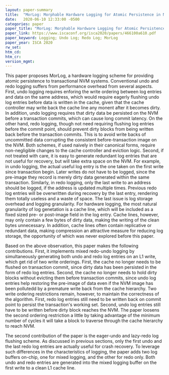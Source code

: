 ```yaml
---
layout: paper-summary
title:  "MorLog: Morphable Hardware Logging for Atomic Persistence in Non-Volatile Main Memory"
date:   2020-06-10 12:33:00 -0500
categories: paper
paper_title: "MorLog: Morphable Hardware Logging for Atomic Persistence in Non-Volatile Main Memory"
paper_link: https://www.iscaconf.org/isca2020/papers/466100a610.pdf
paper_keyword: Logging; Undo Log; Redo Log; MorLog
paper_year: ISCA 2020
rw_set:
htm_cd:
htm_cr:
version_mgmt:
---
```


This paper proposes MorLog, a hardware logging scheme for providing atomic persistence to transactional NVM systems. 
Conventional undo and redo logging suffers from performance overhead from several aspects. First, undo logging requires 
enforing the write ordering between log entries and data on the same address, which would require eagerly flushing undo 
log entries before data is written in the cache, given that the cache controller may write back the cache line any monent 
after it becomes dirty. In addition, undo logging requires that dirty data be persisted on the NVM before a transaction 
commits, which can cause long commit latency. On the other hand, redo logging, though not need requiring flushing log 
entries before the commit point, should prevent dirty blocks from being written back before the transaction commits.
This is to avoid write backs of uncommitted data corrupting the consistent before-transaction image on the NVM.
Both schemes, if used naively in their canonical forms, require non-negligible changes to the cache controller and eviction
logic. Second, if not treated with care, it is easy to generate redundant log entries that are not useful for recovery,
but will take extra space on the NVM. For example, in undo logging, the actual useful log entry is the one taken on the 
first write since transaction begin. Later writes do not have to be logged, since the pre-image they record is merely
dirty data generated within the same transaction. Similarly, in redo logging, only the last write to an address should
be logged, if the address is updated multiple times. Previous redo log entries will be overwritten during recovery by
the last entry, rendering them totally useless and a waste of space. The last issue is log storage overhead and logging
granularity. For hardware logging, the most natural granularity of log genetation is a cache line, which will be included
as a fixed sized pre- or post-image field in the log entry. Cache lines, however, may only contain a few bytes of dirty 
data, making the writing of the clean bytes unnecessary. In addition, cache lines often contain replicative or redundant
data, making compression an attractive measure for reducing log storage, the opportunity of which was never explored 
before this paper.

Based on the above observation, this paper makes the following contributions. First, it implements mixed redo-undo 
logging by simultaneously generating both undo and redo log entries on an L1 write, which get rid of two write orderings. 
First, the cache no longer needs to be flushed on transaction commit, since dirty data has been persisted in the form
of redo log entries. Second, the cache no longer needs to hold dirty blocks without evicting them before transaction
commits, since undo log entries help restoring the pre-image of data even if the NVM image has been pollutedd by a
premature write back from the cache hierarchy. Two write ordering restrictions remain, however, to maintain the 
correctness of the algorithm. First, redo log entries still need to be written back on commit point to persist the 
transaction's working set. Second, undo log entries still have to be written before dirty block reaches the NVM.
The paper loosens the second ordering restriction a little by taking advantage of the minimum number of cycles it will 
take a block to traverse through the cache hierarchy to reach NVM.

The second contribution of the paper is the eager-undo and lazy-redo log flushing scheme. As discussed in previous 
sections, only the first undo and the last redo log entries are actually useful for crash recovery. To leverage such
differences in the characteristics of logging, the paper adds two log buffers on-chip, one for mixed logging, and 
the other for redo only. Both undo and redo entries are generated into the mixed logging buffer on the first write to 
a clean L1 cache line. 
